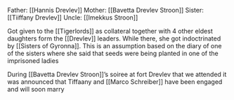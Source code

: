 Father: [[Hannis Drevlev]]
Mother: [[Bavetta Drevlev Stroon]]
Sister: [[Tiiffany Drevlev]]
Uncle: [[Imekkus Stroon]]

Got given to the [[Tigerlords]] as collateral together with 4 other eldest daughters form the [[Drevlev]] leaders. While there, she got indoctrinated by [[Sisters of Gyronna]]. This is an assumption based on the diary of one of the sisters where she said that seeds were being planted in one of the imprisoned ladies

During [[Bavetta Drevlev Stroon]]’s soiree at fort Drevlev that we attended it was announced that Tiffaany and [[Marco Schreiber]] have been engaged and will soon marry